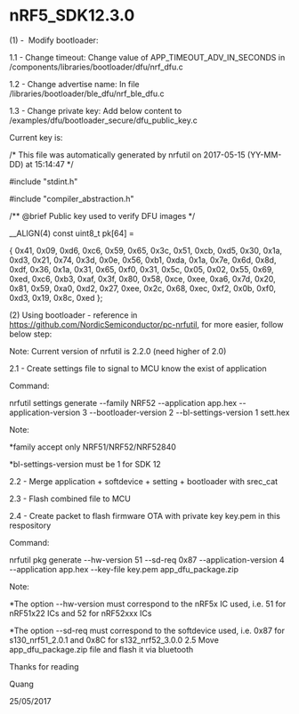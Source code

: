 # nRF5_SDK12.3.0

(1) -  Modify bootloader:

1.1 - Change timeout: Change value of APP_TIMEOUT_ADV_IN_SECONDS in /components/libraries/bootloader/dfu/nrf_dfu.c

1.2 - Change advertise name: In file /libraries/bootloader/ble_dfu/nrf_ble_dfu.c

1.3 - Change private key: Add below content to /examples/dfu/bootloader_secure/dfu_public_key.c

Current key is:

/* This file was automatically generated by nrfutil on 2017-05-15 (YY-MM-DD) at 15:14:47 */

#include "stdint.h"

#include "compiler_abstraction.h"

/** @brief Public key used to verify DFU images */

__ALIGN(4) const uint8_t pk[64] =

{
    0x41, 0x09, 0xd6, 0xc6, 0x59, 0x65, 0x3c, 0x51, 0xcb, 0xd5, 0x30, 0x1a, 0xd3, 0x21, 0x74, 0x3d, 0x0e, 0x56, 0xb1, 0xda, 0x1a, 0x7e, 0x6d, 0x8d, 0xdf, 0x36, 0x1a, 0x31, 0x65, 0xf0, 0x31, 0x5c, 
    0x05, 0x02, 0x55, 0x69, 0xed, 0xc6, 0xb3, 0xaf, 0x3f, 0x80, 0x58, 0xce, 0xee, 0xa6, 0x7d, 0x20, 0x81, 0x59, 0xa0, 0xd2, 0x27, 0xee, 0x2c, 0x68, 0xec, 0xf2, 0x0b, 0xf0, 0xd3, 0x19, 0x8c, 0xed
};

(2) Using bootloader - reference in https://github.com/NordicSemiconductor/pc-nrfutil, for more easier, follow below step:

Note: Current version of nrfutil is 2.2.0 (need higher of 2.0)

2.1 - Create settings file to signal to MCU know the exist of application

Command: 

nrfutil settings generate --family NRF52 --application app.hex --application-version 3 --bootloader-version 2 --bl-settings-version 1 sett.hex

Note:

*family accept only NRF51/NRF52/NRF52840

*bl-settings-version must be 1 for SDK 12

2.2 - Merge application + softdevice + setting + bootloader with srec_cat

2.3 - Flash combined file to MCU

2.4 - Create packet to flash firmware OTA with private key key.pem in this respository

Command:

nrfutil pkg generate --hw-version 51 --sd-req 0x87 --application-version 4 --application app.hex --key-file key.pem app_dfu_package.zip

Note:

*The option --hw-version must correspond to the nRF5x IC used, i.e. 51 for nRF51x22 ICs and 52 for nRF52xxx ICs

*The option --sd-req must correspond to the softdevice used, i.e. 0x87 for s130_nrf51_2.0.1 and 0x8C for s132_nrf52_3.0.0
2.5 Move app_dfu_package.zip file and flash it via bluetooth


Thanks for reading

Quang

25/05/2017
